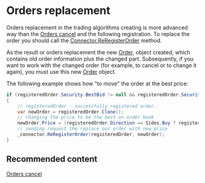 # Orders replacement

Orders replacement in the trading algorithms creating is more advanced way than the [Orders cancel](OrdersCancel.md) and the following registration. To replace the order you should call the [Connector.ReRegisterOrder](../api/StockSharp.Algo.Connector.ReRegisterOrder.html) method. 

As the result or orders replacement the new [Order](../api/StockSharp.BusinessEntities.Order.html), object created, which contains old order information plus the changed part. Subsequently, if you want to work with the changed order (for example, to cancel or to change it again), you must use this new [Order](../api/StockSharp.BusinessEntities.Order.html) object. 

The following example shows how "to move" the order at the best price:

```cs
if (registeredOrder.Security.BestBid != null && registeredOrder.Security.BestAsk != null)
{
	// registeredOrder - successfully registered order.
	var newOrder = registeredOrder.Clone();
	// changing the price to be the best on order book
	newOrder.Price = (registeredOrder.Direction == Sides.Buy ? registeredOrder.Security.BestBid : registeredOrder.Security.BestAsk).Price;
	// sending request the replace our order with new price
	_connector.ReRegisterOrder(registeredOrder, newOrder);
}
```

## Recommended content

[Orders cancel](OrdersCancel.md)
